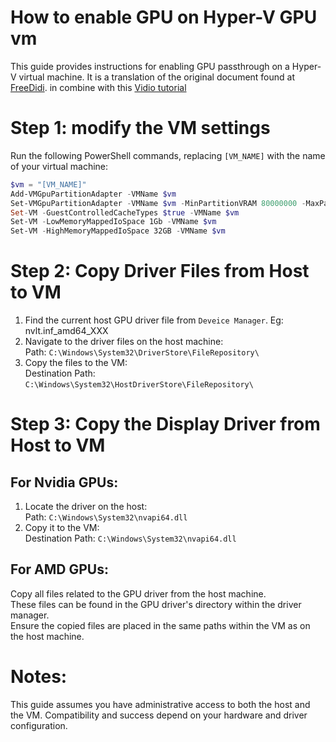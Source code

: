 # How to enable GPU on Hyper-V GPU vm

This guide provides instructions for enabling GPU passthrough on a Hyper-V virtual machine. It is a translation of the original document found at [FreeDidi](https://www.freedidi.com/9857.html). in combine with this [Vidio tutorial](https://www.bilibili.com/video/BV1Fu41177Xj/?spm_id_from=333.1007.top_right_bar_window_default_collection.content.click&vd_source=b2973771919b8bc7d90d211c07483768 )


# Step 1: modify the VM settings
Run the following PowerShell commands, replacing `[VM_NAME]` with the name of your virtual machine:

```powershell
$vm = "[VM_NAME]"
Add-VMGpuPartitionAdapter -VMName $vm
Set-VMGpuPartitionAdapter -VMName $vm -MinPartitionVRAM 80000000 -MaxPartitionVRAM 100000000 -OptimalPartitionVRAM 100000000 -MinPartitionEncode 80000000 -MaxPartitionEncode 100000000 -OptimalPartitionEncode 100000000 -MinPartitionDecode 80000000 -MaxPartitionDecode 100000000 -OptimalPartitionDecode 100000000 -MinPartitionCompute 80000000 -MaxPartitionCompute 100000000 -OptimalPartitionCompute 100000000
Set-VM -GuestControlledCacheTypes $true -VMName $vm
Set-VM -LowMemoryMappedIoSpace 1Gb -VMName $vm
Set-VM -HighMemoryMappedIoSpace 32GB -VMName $vm
```

# Step 2: Copy Driver Files from Host to VM
1. Find the current host GPU driver file from `Deveice Manager`.  Eg: nvlt.inf_amd64_XXX
1. Navigate to the driver files on the host machine:  
Path: `C:\Windows\System32\DriverStore\FileRepository\`
2. Copy the files to the VM:  
Destination Path: `C:\Windows\System32\HostDriverStore\FileRepository\`


 

# Step 3: Copy the Display Driver from Host to VM
## For Nvidia GPUs:
1. Locate the driver on the host:  
Path: `C:\Windows\System32\nvapi64.dll`  
2. Copy it to the VM:  
Destination Path: `C:\Windows\System32\nvapi64.dll`


## For AMD GPUs:
Copy all files related to the GPU driver from the host machine.  
These files can be found in the GPU driver's directory within the driver manager.  
Ensure the copied files are placed in the same paths within the VM as on the host machine.  


# Notes:
This guide assumes you have administrative access to both the host and the VM.
Compatibility and success depend on your hardware and driver configuration.
